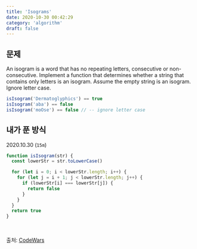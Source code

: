 ```yaml
---
title: 'Isograms'
date: 2020-10-30 00:42:29
category: 'algorithm'
draft: false
---
```


## 문제

An isogram is a word that has no repeating letters, consecutive or non-consecutive. Implement a function that determines whether a string that contains only letters is an isogram. Assume the empty string is an isogram. Ignore letter case.

```js
isIsogram('Dermatoglyphics') == true
isIsogram('aba') == false
isIsogram('moOse') == false // -- ignore letter case
```

## 내가 푼 방식

2020.10.30 (`15m`)

```js
function isIsogram(str) {
  const lowerStr = str.toLowerCase()

  for (let i = 0; i < lowerStr.length; i++) {
    for (let j = i + 1; j < lowerStr.length; j++) {
      if (lowerStr[i] === lowerStr[j]) {
        return false
      }
    }
  }
  return true
}
```

<br />

출처: [CodeWars](https://www.codewars.com/)
